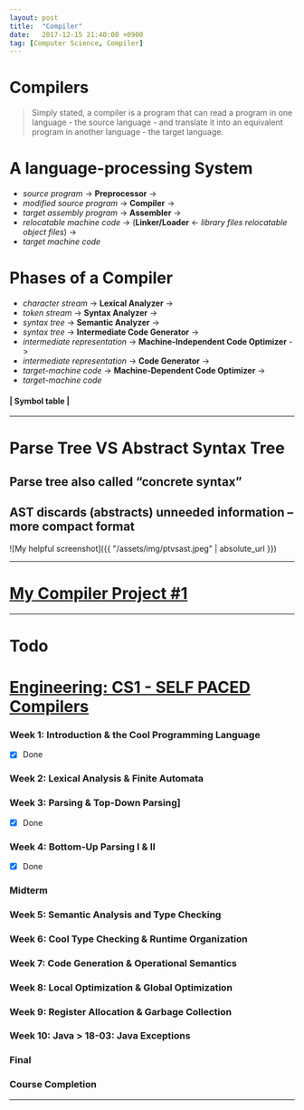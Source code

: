 ```yaml
---
layout: post
title:  "Compiler"
date:   2017-12-15 21:40:00 +0900
tag: [Computer Science, Compiler]
---
```


# Compilers

> Simply stated, a compiler is a program that can read a program in one language - the source language - and translate it into an equivalent program in another language - the target language.

# A language-processing System
  - _source program_ -> **Preprocessor** ->
  - _modified source program_ -> **Compiler** ->
  - _target assembly program_ -> **Assembler** ->
  - _relocatable machine code_ -> (**Linker/Loader** <- _library files relocatable object files_) ->
  - _target machine code_

# Phases of a Compiler
  - _character stream_ -> **Lexical Analyzer** ->
  - _token stream_ -> **Syntax Analyzer** ->
  - _syntax tree_ -> **Semantic Analyzer** ->
  - _syntax tree_ -> **Intermediate Code Generator** ->
  - _intermediate representation_ -> **Machine-Independent Code Optimizer** ->
  - _intermediate representation_ -> **Code Generator** ->
  - _target-machine code_ -> **Machine-Dependent Code Optimizer** ->
  - _target-machine code_

#### | Symbol table |

---

# Parse Tree VS Abstract Syntax Tree

## Parse tree also called “concrete syntax”
## AST discards (abstracts) unneeded information – more compact format

![My helpful screenshot]({{ "/assets/img/ptvsast.jpeg" | absolute_url }})

---

# [My Compiler Project #1](https://github.com/trilliwon/cminus-compiler)

---

# Todo

# [Engineering: CS1 - SELF PACED Compilers](https://lagunita.stanford.edu/courses/Engineering/Compilers/Fall2014)

### Week 1: Introduction & the Cool Programming Language
  - [x] Done

### Week 2: Lexical Analysis & Finite Automata

### Week 3: Parsing & Top-Down Parsing]
  - [x] Done
### Week 4: Bottom-Up Parsing I & II
  - [x] Done

### Midterm
### Week 5: Semantic Analysis and Type Checking
### Week 6: Cool Type Checking & Runtime Organization
### Week 7: Code Generation & Operational Semantics
### Week 8: Local Optimization & Global Optimization
### Week 9: Register Allocation & Garbage Collection
### Week 10: Java > 18-03: Java Exceptions
### Final
### Course Completion

---
